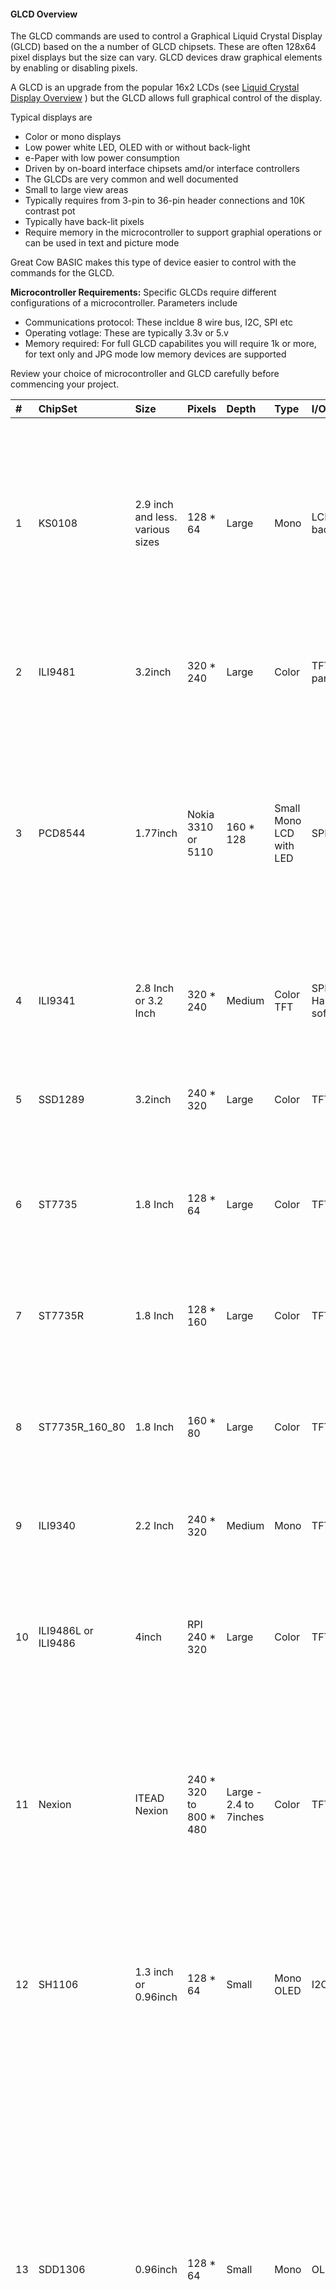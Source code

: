 <div class="section">

<div class="titlepage">

<div>

<div>

#### <span id="glcd_overview"></span>GLCD Overview

</div>

</div>

</div>

The GLCD commands are used to control a Graphical Liquid Crystal Display
(GLCD) based on the a number of GLCD chipsets. These are often 128x64
pixel displays but the size can vary. GLCD devices draw graphical
elements by enabling or disabling pixels.

A GLCD is an upgrade from the popular 16x2 LCDs (see
<a href="lcd_overview" class="link" title="LCD Overview">Liquid Crystal Display Overview</a>
) but the GLCD allows full graphical control of the display.

Typical displays are

<div class="itemizedlist">

-   Color or mono displays
-   Low power white LED, OLED with or without back-light
-   e-Paper with low power consumption
-   Driven by on-board interface chipsets amd/or interface controllers
-   The GLCDs are very common and well documented
-   Small to large view areas
-   Typically requires from 3-pin to 36-pin header connections and 10K
    contrast pot
-   Typically have back-lit pixels
-   Require memory in the microcontroller to support graphial operations
    or can be used in text and picture mode

</div>

Great Cow BASIC makes this type of device easier to control with the
commands for the GLCD.

<span class="strong">**Microcontroller Requirements:**</span> Specific
GLCDs require different configurations of a microcontroller. Parameters
include

<div class="itemizedlist">

-   Communications protocol: These incldue 8 wire bus, I2C, SPI etc
-   Operating votlage: These are typically 3.3v or 5.v
-   Memory required: For full GLCD capabilites you will require 1k or
    more, for text only and JPG mode low memory devices are supported

</div>

Review your choice of microcontroller and GLCD carefully before
commencing your project.

<div class="informaltable">

<table data-border="1">
<thead>
<tr class="header">
<th style="text-align: left;"><span class="strong"><strong>#</strong></span></th>
<th style="text-align: left;"><span class="strong"><strong>ChipSet</strong></span></th>
<th style="text-align: left;"><span class="strong"><strong>Size</strong></span></th>
<th style="text-align: left;"><span class="strong"><strong>Pixels</strong></span></th>
<th style="text-align: left;"><span class="strong"><strong>Depth</strong></span></th>
<th style="text-align: left;"><span class="strong"><strong>Type</strong></span></th>
<th style="text-align: left;"><span class="strong"><strong>I/O</strong></span></th>
<th style="text-align: left;"><span class="strong"><strong>Support</strong></span></th>
<th style="text-align: left;"><span class="strong"><strong>Operating</strong></span></th>
<th style="text-align: left;"><span class="strong"><strong>Comments</strong></span></th>
<th style="text-align: left;"><span class="strong"><strong>Requirements</strong></span></th>
<th style="text-align: left;"><span class="strong"><strong>Assessment</strong></span></th>
</tr>
</thead>
<tbody>
<tr class="odd">
<td style="text-align: left;"><p>1</p></td>
<td style="text-align: left;"><p>KS0108</p></td>
<td style="text-align: left;"><p>2.9 inch and less. various sizes</p></td>
<td style="text-align: left;"><p>128 * 64</p></td>
<td style="text-align: left;"><p>Large</p></td>
<td style="text-align: left;"><p>Mono</p></td>
<td style="text-align: left;"><p>LCD typically with backlight</p></td>
<td style="text-align: left;"><p>8-bit parallel PIC and AVR: Software device specific protocol</p></td>
<td style="text-align: left;"><p>Typically operates at VCC 5. Always check voltage specifications 8-bit bus required.</p></td>
<td style="text-align: left;"><p>Bit 7 of the bus is read/write – this could cause potential lockup – this is low risk.   Uses the KS0107B (or NT7107C) a 64-channel common driver which generates the timing signal to control the two KS0108B segment drivers.</p></td>
<td style="text-align: left;"><p>Requires 12 ports/connections.</p></td>
<td style="text-align: left;"><p>These are low cost mono devices.</p></td>
</tr>
<tr class="even">
<td style="text-align: left;"><p>2</p></td>
<td style="text-align: left;"><p>ILI9481</p></td>
<td style="text-align: left;"><p>3.2inch</p></td>
<td style="text-align: left;"><p>320 * 240</p></td>
<td style="text-align: left;"><p>Large</p></td>
<td style="text-align: left;"><p>Color</p></td>
<td style="text-align: left;"><p>TFT LCD 8-bit parallel</p></td>
<td style="text-align: left;"><p>PIC: Set per bit. AVR: via Shield set via AND PORT command</p></td>
<td style="text-align: left;"><p>+VCC from 2.7 to 5. Always check voltage specifications</p></td>
<td style="text-align: left;"><p>UNO shield is excellent. Very fast display.</p></td>
<td style="text-align: left;"><p>SPI requires 4 ports plus 2 ports. Typically 6 in total.</p></td>
<td style="text-align: left;"><p>Good GLCD with very good GLCD performance.</p></td>
</tr>
<tr class="odd">
<td style="text-align: left;"><p>3</p></td>
<td style="text-align: left;"><p>PCD8544</p></td>
<td style="text-align: left;"><p>1.77inch</p></td>
<td style="text-align: left;"><p>Nokia 3310 or 5110</p></td>
<td style="text-align: left;"><p>160 * 128</p></td>
<td style="text-align: left;"><p>Small Mono LCD with LED</p></td>
<td style="text-align: left;"><p>SPI</p></td>
<td style="text-align: left;"><p>PIC and AVR: Device specific SPI command, all in software.</p></td>
<td style="text-align: left;"><p>Display can operate in text mode only for low RAM microcontrollers as full GLCD capabilities requires 512bytes of RAM. +VCC 3.3. Always check voltage specifications Nice display. Sensitive to operating voltages.</p></td>
<td style="text-align: left;"><p>Minimum RAM required is 512 bytes then add user variables for graphics mode, this display can operate in text mode only for low RAM microcontrollers.</p></td>
<td style="text-align: left;"><p>SPI requires 4 ports plus 2 ports. Typically 6 in total.</p></td>
<td style="text-align: left;"><p>Good for cost and performance</p></td>
</tr>
<tr class="even">
<td style="text-align: left;"><p>4</p></td>
<td style="text-align: left;"><p>ILI9341</p></td>
<td style="text-align: left;"><p>2.8 Inch or 3.2 Inch</p></td>
<td style="text-align: left;"><p>320 * 240</p></td>
<td style="text-align: left;"><p>Medium</p></td>
<td style="text-align: left;"><p>Color TFT</p></td>
<td style="text-align: left;"><p>SPI PIC and AVR: Hardware and software SPI</p></td>
<td style="text-align: left;"><p>Typically operates at VCC 5. Always check voltage specifications</p></td>
<td style="text-align: left;"><p>+VCC from 2.7 to 5. Always check voltage specifications</p></td>
<td style="text-align: left;"><p>Very nice display.</p></td>
<td style="text-align: left;"><p>SPI requires 4 ports plus 2 ports. Typically 6 in total.</p></td>
<td style="text-align: left;"><p>Good for cost and performance</p></td>
</tr>
<tr class="odd">
<td style="text-align: left;"><p>5</p></td>
<td style="text-align: left;"><p>SSD1289</p></td>
<td style="text-align: left;"><p>3.2inch</p></td>
<td style="text-align: left;"><p>240 * 320</p></td>
<td style="text-align: left;"><p>Large</p></td>
<td style="text-align: left;"><p>Color</p></td>
<td style="text-align: left;"><p>TFT LCD</p></td>
<td style="text-align: left;"><p>16-bit parallel AVR: Software device specific protocol.</p></td>
<td style="text-align: left;"><p>Typically operates at VCC 5. Always check voltage specifications</p></td>
<td style="text-align: left;"><p>Mega2560 shield required.</p></td>
<td style="text-align: left;"><p>Connectivity requires 20 ports.</p></td>
<td style="text-align: left;"><p>Good for Mega2560 type shields</p></td>
</tr>
<tr class="even">
<td style="text-align: left;"><p>6</p></td>
<td style="text-align: left;"><p>ST7735</p></td>
<td style="text-align: left;"><p>1.8 Inch</p></td>
<td style="text-align: left;"><p>128 * 64</p></td>
<td style="text-align: left;"><p>Large</p></td>
<td style="text-align: left;"><p>Color</p></td>
<td style="text-align: left;"><p>TFT LCD</p></td>
<td style="text-align: left;"><p>SPI</p></td>
<td style="text-align: left;"><p>PIC and AVR: Hardware and software SPI</p></td>
<td style="text-align: left;"><p>Typically operates at VCC 5. Always check voltage specifications Very nice display.</p></td>
<td style="text-align: left;"><p>SPI requires 4 ports plus 2 ports. Typically 6 in total.</p></td>
<td style="text-align: left;"><p>Good for cost and performance</p></td>
</tr>
<tr class="odd">
<td style="text-align: left;"><p>7</p></td>
<td style="text-align: left;"><p>ST7735R</p></td>
<td style="text-align: left;"><p>1.8 Inch</p></td>
<td style="text-align: left;"><p>128 * 160</p></td>
<td style="text-align: left;"><p>Large</p></td>
<td style="text-align: left;"><p>Color</p></td>
<td style="text-align: left;"><p>TFT LCD</p></td>
<td style="text-align: left;"><p>SPI</p></td>
<td style="text-align: left;"><p>PIC and AVR: Hardware and software SPI</p></td>
<td style="text-align: left;"><p>Typically operates at VCC 5. Always check voltage specifications Very nice display.</p></td>
<td style="text-align: left;"><p>SPI requires 4 ports plus 2 ports. Typically 6 in total.</p></td>
<td style="text-align: left;"><p>Good for cost and performance</p></td>
</tr>
<tr class="even">
<td style="text-align: left;"><p>8</p></td>
<td style="text-align: left;"><p>ST7735R_160_80</p></td>
<td style="text-align: left;"><p>1.8 Inch</p></td>
<td style="text-align: left;"><p>160 * 80</p></td>
<td style="text-align: left;"><p>Large</p></td>
<td style="text-align: left;"><p>Color</p></td>
<td style="text-align: left;"><p>TFT LCD</p></td>
<td style="text-align: left;"><p>SPI</p></td>
<td style="text-align: left;"><p>PIC and AVR: Hardware and software SPI</p></td>
<td style="text-align: left;"><p>Typically operates at VCC 5. Always check voltage specifications Very nice display.</p></td>
<td style="text-align: left;"><p>SPI requires 4 ports plus 2 ports. Typically 6 in total.</p></td>
<td style="text-align: left;"><p>Good for cost and performance</p></td>
</tr>
<tr class="odd">
<td style="text-align: left;"><p>9</p></td>
<td style="text-align: left;"><p>ILI9340</p></td>
<td style="text-align: left;"><p>2.2 Inch</p></td>
<td style="text-align: left;"><p>240 * 320</p></td>
<td style="text-align: left;"><p>Medium</p></td>
<td style="text-align: left;"><p>Mono</p></td>
<td style="text-align: left;"><p>TFT LCD</p></td>
<td style="text-align: left;"><p>SPI</p></td>
<td style="text-align: left;"><p>PIC and AVR: Hardware and software SPI</p></td>
<td style="text-align: left;"><p>Typically operates at VCC 5. Always check voltage specifications</p></td>
<td style="text-align: left;"><p>SPI requires 4 ports plus 2 ports. Typically 6 in total.</p></td>
<td style="text-align: left;"><p>Good for cost and performance</p></td>
</tr>
<tr class="even">
<td style="text-align: left;"><p>10</p></td>
<td style="text-align: left;"><p>ILI9486L or ILI9486</p></td>
<td style="text-align: left;"><p>4inch</p></td>
<td style="text-align: left;"><p>RPI 240 * 320</p></td>
<td style="text-align: left;"><p>Large</p></td>
<td style="text-align: left;"><p>Color</p></td>
<td style="text-align: left;"><p>TFT LCD</p></td>
<td style="text-align: left;"><p>SPI and 8Bit Bus</p></td>
<td style="text-align: left;"><p>PIC and AVR: Hardware and software SPI AVR: 8Bit Bus using an UNO Shield. PIC: 8bit port suppported.</p></td>
<td style="text-align: left;"><p>Typically operates at VCC 5. Always check voltage specifications Great pixel display.</p></td>
<td style="text-align: left;"><p>SPI requires 4 ports plus 2 ports. Typically 6 in total. 8Bit Bus requires 8 ports plus 4 control ports. Typically 13 in total using an 8bit bus solution.</p></td>
<td style="text-align: left;"><p>An expensive option</p></td>
</tr>
<tr class="odd">
<td style="text-align: left;"><p>11</p></td>
<td style="text-align: left;"><p>Nexion</p></td>
<td style="text-align: left;"><p>ITEAD Nexion</p></td>
<td style="text-align: left;"><p>240 * 320 to 800 * 480</p></td>
<td style="text-align: left;"><p>Large - 2.4 to 7inches</p></td>
<td style="text-align: left;"><p>Color</p></td>
<td style="text-align: left;"><p>TFT LCD</p></td>
<td style="text-align: left;"><p>Serial - hardware or software serial is supported.</p></td>
<td style="text-align: left;"><p>Nextion specfic and GLCD command set</p></td>
<td style="text-align: left;"><p>Typically operates at VCC 5 with external power supply. Always check voltage specifications Great command set, you need to learn the GUI and then interface to Great Cow BASIC.</p></td>
<td style="text-align: left;"><p>2 ports for the read/write serial operations.</p></td>
<td style="text-align: left;"><p>A very nice option but if you need flexibility then the best!</p></td>
</tr>
<tr class="even">
<td style="text-align: left;"><p>12</p></td>
<td style="text-align: left;"><p>SH1106</p></td>
<td style="text-align: left;"><p>1.3 inch or 0.96inch</p></td>
<td style="text-align: left;"><p>128 * 64</p></td>
<td style="text-align: left;"><p>Small</p></td>
<td style="text-align: left;"><p>Mono OLED</p></td>
<td style="text-align: left;"><p>I2C</p></td>
<td style="text-align: left;"><p>PIC and AVR: Hardware and software I2C</p></td>
<td style="text-align: left;"><p>Always at 3.3v. Always check voltage specifications</p></td>
<td style="text-align: left;"><p>RAM for Full Mode GLCD is 1024 bytes or Low Memory GLCD is 128 bytes or 0 bytes for Text GLCD Mode then add user variables for graphics mode.</p></td>
<td style="text-align: left;"><p>I2C requires 2 ports.</p></td>
<td style="text-align: left;"><p>Good OLED display, excellent value for money</p></td>
</tr>
<tr class="odd">
<td style="text-align: left;"><p>13</p></td>
<td style="text-align: left;"><p>SDD1306</p></td>
<td style="text-align: left;"><p>0.96inch</p></td>
<td style="text-align: left;"><p>128 * 64</p></td>
<td style="text-align: left;"><p>Small</p></td>
<td style="text-align: left;"><p>Mono</p></td>
<td style="text-align: left;"><p>OLED</p></td>
<td style="text-align: left;"><p>I2C and SPI</p></td>
<td style="text-align: left;"><p>PIC and AVR: Hardware and software I2C, and software SPI</p></td>
<td style="text-align: left;"><p>RAM for Full Mode GLCD is 1024 bytes or Low Memory GLCD is 128 bytes or 0 bytes for Text GLCD Mode then add user variables for graphics mode. Typically operates at VCC 5. Always check voltage specifications Very good OLED display. Driver supports gaming. Minimum RAM required is 1024 bytes then add user variables for graphics mode.</p>
<p>Display can operate in text mode only for low RAM microcontrollers</p></td>
<td style="text-align: left;"><p>SPI requires 4 ports plus 2 ports. Typically 6 in total.</p>
<p>I2C requires 2 ports.</p></td>
<td style="text-align: left;"><p>Good OLED display, excellent value for money</p></td>
</tr>
<tr class="even">
<td style="text-align: left;"><p>14</p></td>
<td style="text-align: left;"><p>SDD1306 Twin Screen</p></td>
<td style="text-align: left;"><p>0.96inch * 2</p></td>
<td style="text-align: left;"><p>128 * 128</p></td>
<td style="text-align: left;"><p>Small</p></td>
<td style="text-align: left;"><p>Mono</p></td>
<td style="text-align: left;"><p>OLED</p></td>
<td style="text-align: left;"><p>I2C and SPI</p></td>
<td style="text-align: left;"><p>PIC and AVR: Hardware and software I2C, and software SPI</p></td>
<td style="text-align: left;"><p>RAM for Full Mode GLCD is 2048 bytes or Low Memory GLCD is 128 bytes or 0 bytes for Text GLCD Mode then add user variables for graphics mode. Typically operates at VCC 5. Always check voltage specifications Very good OLED display. Driver supports gaming. Minimum RAM required is 1024 bytes then add user variables for graphics mode.</p>
<p>Display can operate in text mode only for low RAM microcontrollers</p></td>
<td style="text-align: left;"><p>SPI requires 4 ports plus 3 ports. Typically 7 in total.</p>
<p>I2C requires 2 ports.</p></td>
<td style="text-align: left;"><p>Good OLED display, excellent value for money</p></td>
</tr>
<tr class="odd">
<td style="text-align: left;"><p>15</p></td>
<td style="text-align: left;"><p>SDD1306_32</p></td>
<td style="text-align: left;"><p>0.96inch</p></td>
<td style="text-align: left;"><p>128 * 32</p></td>
<td style="text-align: left;"><p>Very small</p></td>
<td style="text-align: left;"><p>Mono</p></td>
<td style="text-align: left;"><p>OLED</p></td>
<td style="text-align: left;"><p>I2C and SPI</p></td>
<td style="text-align: left;"><p>PIC and AVR: Hardware and software I2C, and software SPI</p></td>
<td style="text-align: left;"><p>RAM for Full Mode GLCD is 512 bytes or Low Memory GLCD is 128 bytes or 0 bytes for Text GLCD Mode then add user variables for graphics mode. Typically operates at VCC 5. Always check voltage specifications Best small OLED display. Driver supports gaming. Minimum RAM required is 512 bytes then add user variables for graphics mode, this display can operate in text mode only for low RAM microcontrollers</p></td>
<td style="text-align: left;"><p>SPI requires 4 ports plus 2 ports. Typically 6 in total.</p>
<p>I2C requires 2 ports.</p></td>
<td style="text-align: left;"><p>Good OLED display, excellent value for money</p></td>
</tr>
<tr class="even">
<td style="text-align: left;"><p>16</p></td>
<td style="text-align: left;"><p>ST7920</p></td>
<td style="text-align: left;"><p>2.9inch</p></td>
<td style="text-align: left;"><p>128 * 64</p></td>
<td style="text-align: left;"><p>Large</p></td>
<td style="text-align: left;"><p>Mono</p></td>
<td style="text-align: left;"><p>LCD typically with backlight 8-bit parallel</p></td>
<td style="text-align: left;"><p>PIC and AVR: Software device specific protocol.</p></td>
<td style="text-align: left;"><p>Typically operates at VCC 5. Always check voltage specifications</p></td>
<td style="text-align: left;"><p>8-bit bus required. Bit 7 of the bus is read/write – this could cause potential lockup – this is low risk.</p>
<p>This looks like a KS0108 but it is NOT! Supports Chinese font set.</p></td>
<td style="text-align: left;"><p>Requires 12 ports.</p></td>
<td style="text-align: left;"><p>A very slow device.</p></td>
</tr>
<tr class="odd">
<td style="text-align: left;"><p>17</p></td>
<td style="text-align: left;"><p>HX8347G</p></td>
<td style="text-align: left;"><p>2.2inch</p></td>
<td style="text-align: left;"><p>240 * 320</p></td>
<td style="text-align: left;"><p>Large</p></td>
<td style="text-align: left;"><p>Color</p></td>
<td style="text-align: left;"><p>TFT LCD</p></td>
<td style="text-align: left;"><p>SPI</p></td>
<td style="text-align: left;"><p>AVR 8 bit bus</p></td>
<td style="text-align: left;"><p>Typically operates at VCC 5. Always check voltage specifications Great pixel display.</p></td>
<td style="text-align: left;"><p>Controller requires 8 ports plus 5 control ports. Typically 13 in total with an UNO shield.</p></td>
<td style="text-align: left;"><p>An very nice display</p></td>
</tr>
<tr class="even">
<td style="text-align: left;"><p>18</p></td>
<td style="text-align: left;"><p>SDD1331</p></td>
<td style="text-align: left;"><p>0.96inch</p></td>
<td style="text-align: left;"><p>96 * 48</p></td>
<td style="text-align: left;"><p>Small</p></td>
<td style="text-align: left;"><p>Color</p></td>
<td style="text-align: left;"><p>OLED</p></td>
<td style="text-align: left;"><p>SPI</p></td>
<td style="text-align: left;"><p>PIC and AVR: Hardware and software I2C, and software SPI</p></td>
<td style="text-align: left;"><p>Typically operates at VCC 5. Always check voltage specifications</p></td>
<td style="text-align: left;"><p>SPI requires typically 6 in total.</p></td>
<td style="text-align: left;"><p>Very good color OLED display, excellent value for money</p></td>
</tr>
<tr class="odd">
<td style="text-align: left;"><p>19</p></td>
<td style="text-align: left;"><p>ILI9326</p></td>
<td style="text-align: left;"><p>3.00inch</p></td>
<td style="text-align: left;"><p>400 * 320</p></td>
<td style="text-align: left;"><p>Large</p></td>
<td style="text-align: left;"><p>Color</p></td>
<td style="text-align: left;"><p>OLED</p></td>
<td style="text-align: left;"><p>8 bit bus</p></td>
<td style="text-align: left;"><p>PIC and AVR: 8 bit bus</p></td>
<td style="text-align: left;"><p>Typically operates at VCC 3.3. Always check voltage specifications</p></td>
<td style="text-align: left;"><p>Requires typically 13 in total plus 0v, VCC and LED.</p></td>
<td style="text-align: left;"><p>Good color OLED display, good value for money as it is fast. But, the rotate is all executed in software and this does slow down processing.</p>
<p><br />
The LED connected is typically to ground. You can solder the GND connect to make the backlite permanently on.</p></td>
</tr>
<tr class="even">
<td style="text-align: left;"><p>20</p></td>
<td style="text-align: left;"><p>NT7108C</p></td>
<td style="text-align: left;"><p>2.9 inch and less. various sizes</p></td>
<td style="text-align: left;"><p>128 * 64</p></td>
<td style="text-align: left;"><p>Large</p></td>
<td style="text-align: left;"><p>Mono</p></td>
<td style="text-align: left;"><p>LCD typically with backlight</p></td>
<td style="text-align: left;"><p>8-bit parallel PIC and AVR: Software device specific protocol</p></td>
<td style="text-align: left;"><p>Typically operates at VCC 5. Always check voltage specifications 8-bit bus required.</p></td>
<td style="text-align: left;"><p>Look similar to KS0108, but, it is NOT the same, hence this driver.   Uses the Winstar’s WDG0151-TMI module, which is a 128×64 pixel monochromatic display.   This uses two Neotic display controller chips: NT7108C and NT7107C. The WDG0151 module contains two sets of it to drive 128 segments.   On the other hand, the KS0107B (or NT7107C) is a 64-channel common driver which generates the timing signal to control the two KS0108B segment drivers.<br />
<br />
The NT7108C is very sensitive with respect to clock timing.   You may have to adjust to ensure the display operates as correctly.</p></td>
<td style="text-align: left;"><p>Requires 12 ports/connections.</p></td>
<td style="text-align: left;"><p>These are medium cost mono devices.</p></td>
</tr>
<tr class="odd">
<td style="text-align: left;"><p>21</p></td>
<td style="text-align: left;"><p>T6963_64</p></td>
<td style="text-align: left;"><p>4inches by 2inches</p></td>
<td style="text-align: left;"><p>240 * 64</p></td>
<td style="text-align: left;"><p>Large</p></td>
<td style="text-align: left;"><p>Mono</p></td>
<td style="text-align: left;"><p>LCD typically with backlight</p></td>
<td style="text-align: left;"><p>8-bit parallel PIC and AVR: Software device specific protocol</p></td>
<td style="text-align: left;"><p>Typically operates at VCC 5. Always check voltage specifications 8-bit bus required.</p></td>
<td style="text-align: left;"><p>Operating similar to KS0108 and an LCD. segment drivers.<br />
<br />
</p></td>
<td style="text-align: left;"><p>Requires 12 ports/connections.</p></td>
<td style="text-align: left;"><p>These are medium cost mono devices.</p></td>
</tr>
<tr class="even">
<td style="text-align: left;"><p>22</p></td>
<td style="text-align: left;"><p>T6963_128</p></td>
<td style="text-align: left;"><p>4inches by 2inches</p></td>
<td style="text-align: left;"><p>240 * 128</p></td>
<td style="text-align: left;"><p>Large</p></td>
<td style="text-align: left;"><p>Mono</p></td>
<td style="text-align: left;"><p>LCD typically with backlight</p></td>
<td style="text-align: left;"><p>8-bit parallel PIC and AVR: Software device specific protocol</p></td>
<td style="text-align: left;"><p>Typically operates at VCC 5. Always check voltage specifications 8-bit bus required.</p></td>
<td style="text-align: left;"><p>Operating similar to KS0108 and an LCD. segment drivers.<br />
<br />
</p></td>
<td style="text-align: left;"><p>Requires 12 ports/connections.</p></td>
<td style="text-align: left;"><p>These are medium cost mono devices.</p></td>
</tr>
<tr class="odd">
<td style="text-align: left;"><p>23</p></td>
<td style="text-align: left;"><p>UC1601</p></td>
<td style="text-align: left;"><p>4.00inch</p></td>
<td style="text-align: left;"><p>132 * 22</p></td>
<td style="text-align: left;"><p>Medium</p></td>
<td style="text-align: left;"><p>Mono</p></td>
<td style="text-align: left;"><p>OLED</p></td>
<td style="text-align: left;"><p>I2C and SPI</p></td>
<td style="text-align: left;"><p>PIC and AVR: Hardware and software I2C, and software SPI</p></td>
<td style="text-align: left;"><p>RAM for Full Mode GLCD is 396 bytes or Low Memory GLCD is 128 bytes or 0 bytes for Text GLCD Mode then add user variables for graphics mode. Typically operates at VCC 2.8v. Always check voltage specifications Very good display. Driver supports gaming. Minimum RAM required is 396 bytes then add user variables for graphics mode.</p></td>
<td style="text-align: left;"><p>Requires up to 5 ports/connections.</p></td>
<td style="text-align: left;"><p>Low cost device</p></td>
</tr>
<tr class="even">
<td style="text-align: left;"><p>24</p></td>
<td style="text-align: left;"><p>SDD1351</p></td>
<td style="text-align: left;"><p>1.50inch</p></td>
<td style="text-align: left;"><p>128 * 128</p></td>
<td style="text-align: left;"><p>Small</p></td>
<td style="text-align: left;"><p>Color</p></td>
<td style="text-align: left;"><p>OLED</p></td>
<td style="text-align: left;"><p>SPI</p></td>
<td style="text-align: left;"><p>PIC and AVR: Hardware and software I2C, and software SPI</p></td>
<td style="text-align: left;"><p>Typically operates at VCC 3.3 or 5. Always check voltage specifications</p></td>
<td style="text-align: left;"><p>SPI requires typically 6 in total.</p></td>
<td style="text-align: left;"><p>Very good color OLED display, excellent value for money</p></td>
</tr>
<tr class="odd">
<td style="text-align: left;"><p>25</p></td>
<td style="text-align: left;"><p>Waveshare e-Paper</p></td>
<td style="text-align: left;"><p>Various Size from 2.13 to 7.5 inches</p></td>
<td style="text-align: left;"><p>104 * 112 to 640 * 384</p></td>
<td style="text-align: left;"><p>Small to very large</p></td>
<td style="text-align: left;"><p>Black and White</p></td>
<td style="text-align: left;"><p>Microencapsulated Electrophoretic Display</p></td>
<td style="text-align: left;"><p>SPI</p></td>
<td style="text-align: left;"><p>PIC and AVR: Hardware and software I2C, and software SPI</p></td>
<td style="text-align: left;"><p>Typically operates at VCC 3.3. Always check voltage specifications</p></td>
<td style="text-align: left;"><p>SPI requires typically 6 in total.</p></td>
<td style="text-align: left;"><p>Very good color e-Paper displays, excellent value for money Display can operate in text mode only for low RAM microcontrollers using SRAM solution.</p></td>
</tr>
<tr class="even">
<td style="text-align: left;"><p>26</p></td>
<td style="text-align: left;"><p>ST7789</p></td>
<td style="text-align: left;"><p>2.0 Inch</p></td>
<td style="text-align: left;"><p>240 * 240</p></td>
<td style="text-align: left;"><p>Medium</p></td>
<td style="text-align: left;"><p>Color TFT</p></td>
<td style="text-align: left;"><p>SPI PIC and AVR: Hardware and software SPI</p></td>
<td style="text-align: left;"><p>Typically operates at 3v3. Always check voltage specifications</p></td>
<td style="text-align: left;"><p>+VCC from 3v3. Always check voltage specifications</p></td>
<td style="text-align: left;"><p>Very nice display.</p></td>
<td style="text-align: left;"><p>SPI requires 3 ports (data, clock &amp; command/data) plus 1 port ( reset ). Typically 4 in total.</p></td>
<td style="text-align: left;"><p>Good for cost and performance</p></td>
</tr>
<tr class="odd">
<td style="text-align: left;"><p>27</p></td>
<td style="text-align: left;"><p>ST7735R_160_80</p></td>
<td style="text-align: left;"><p>1.8 Inch</p></td>
<td style="text-align: left;"><p>160 * 80</p></td>
<td style="text-align: left;"><p>Large</p></td>
<td style="text-align: left;"><p>Color</p></td>
<td style="text-align: left;"><p>TFT LCD</p></td>
<td style="text-align: left;"><p>SPI</p></td>
<td style="text-align: left;"><p>PIC and AVR: Hardware and software SPI</p></td>
<td style="text-align: left;"><p>Typically operates only at VCC 3.3. Always check voltage specifications Very nice display.</p></td>
<td style="text-align: left;"><p>SPI requires 4 ports plus 2 ports. Typically 6 in total.</p></td>
<td style="text-align: left;"><p>Good for cost and performance</p></td>
</tr>
<tr class="even">
<td style="text-align: left;"><p>28</p></td>
<td style="text-align: left;"><p>ILI9488</p></td>
<td style="text-align: left;"><p>3.2inch</p></td>
<td style="text-align: left;"><p>320 * 240</p></td>
<td style="text-align: left;"><p>Large</p></td>
<td style="text-align: left;"><p>Color</p></td>
<td style="text-align: left;"><p>TFT LCD SPI</p></td>
<td style="text-align: left;"><p>PIC/&amp;AVR: SPI Only</p></td>
<td style="text-align: left;"><p>+VCC from 3v3 to 5. GLCD I/O is ONLY 3v3. Always check voltage specifications.</p></td>
<td style="text-align: left;"><p>Display is good, however, slower than comparable (size) GLCDs as the color definitions are four bytes ( typical color definitions are two bytes)</p></td>
<td style="text-align: left;"><p>SPI requires 4 ports plus 2 ports. Typically 6 in total.</p></td>
<td style="text-align: left;"><p>Acceptable GLCD performance.</p></td>
</tr>
</tbody>
</table>

</div>

<span class="strong">**Setup:**</span>

You <span class="strong">**must**</span> include the `glcd.h` file at
the top of your program. The file needs to be in brackets as shown
below.

``` screen
    #include <GLCD.h>
```

<span class="strong">**Defines:**</span>

There are several connections that must be defined to use the GLCD
commands with a GLCD display. The <span class="emphasis">*I/O
pin*</span> is the pin on the Microchip PIC or the Atmel AVR
microcontroller that is connected to that specific pin on the graphical
LCD.

<span class="strong">**Example: KS0108 connectivity**</span>

``` screen
    #define GLCD_RW   _I/O pin_ ‘Read/Write pin connection
    #define GLCD_RESET  _I/O pin_ ‘Reset pin connection
    #define GLCD_CS1  _I/O pin_ ‘CS1 pin connection
    #define GLCD_CS2  _I/O pin_ ‘CS2 pin connection
    #define GLCD_RS   _I/O pin_ ‘RS pin connection
    #define GLCD_ENABLE _I/O pin_ ‘Enable pin Connection
    #define GLCD_DB0  _I/O pin_ ‘Data pin 0 Connection
    #define GLCD_DB1  _I/O pin_ ‘Data pin 1 Connection
    #define GLCD_DB2  _I/O pin_ ‘Data pin 2 Connection
    #define GLCD_DB3  _I/O pin_ ‘Data pin 3 Connection
    #define GLCD_DB4  _I/O pin_ ‘Data pin 4 Connection
    #define GLCD_DB5  _I/O pin_ ‘Data pin 5 Connection
    #define GLCD_DB6  _I/O pin_ ‘Data pin 6 Connection
    #define GLCD_DB7  _I/O pin_ ‘Data pin 7 Connection
    #define GLCD_PROTECTOVERRUN 'prevent screen overdrawing     'SSD1306 GLCD only
    #define GLCDDirection       'Invert GLCD Y axis             'KS0108 GCD only
```

Common commands supported across the range of supported GLCDs are:

<div class="informaltable">

| <span class="strong">**Command**</span> | <span class="strong">**Purpose**</span>                                                  | <span class="strong">**Example**</span>                                                        |
|:----------------------------------------|:-----------------------------------------------------------------------------------------|:-----------------------------------------------------------------------------------------------|
| `GLCDCLS`                               | Clear screen of GLCD                                                                     | `GLCDCLS`                                                                                      |
| `GLCDPrint`                             | Print string of characters on GLCD using GCB font set                                    | `GLCDPrint( Xposition, Yposition, Stringvariable` )                                            |
| `GLCDDrawChar`                          | Print character on GLCD using GCB font set                                               | `GLCDDrawChar( Xposition, Yposition, CharCode )`                                               |
| `GLCDDrawString`                        | Print characters on GLCD using GCB font set                                              | `GLCDDrawString( Xposition, Yposition, Stringvariable )`                                       |
| `Box`                                   | Draw a box on the GLCD to a specific size                                                | `Box ( Xposition1, Yposition1, Xposition2, Yposition2, [Optional In LineColour as 0 or 1] )`   |
| `FilledBox`                             | Draw a box on the GLCD to a specific size that is filled with the foreground colour.     | `FilledBox (Xposition1, Yposition1, Xposition2, Yposition2, [Optional In LineColour 0 or 1] )` |
| `Line`                                  | Draw a line on the GLCD to a specific length that is filled with the specific attribute. | `Line ( Xposition1, Yposition1, Xposition2, Yposition2, [Optional In LineColour 0 or 1] )`     |
| `PSet`                                  | Set a pixel on the GLCD at a specific position that is set with the specific attribute.  | `PSet(Xposition, Yposition, Pixel Colour 0 or 1)`                                              |

</div>

  
  

Public variable supported across the range of supported GLCDs are shown
in the table below. These variables control the user definable
parameters of a specific GLCD.

<div class="informaltable">

<table data-border="1">
<thead>
<tr class="header">
<th style="text-align: left;"><span class="strong"><strong>Variable</strong></span></th>
<th style="text-align: left;"><span class="strong"><strong>Purpose</strong></span></th>
<th style="text-align: left;"><span class="strong"><strong>Type</strong></span></th>
</tr>
</thead>
<tbody>
<tr class="odd">
<td style="text-align: left;"><p><code class="literal">GLCDBackground</code></p></td>
<td style="text-align: left;"><p>Color of GLCD background.</p></td>
<td style="text-align: left;"><p>Can be monochrome or color.<br />
For mono GLCDs the default is White or 0x0001. For color GLCDs the default is White or 0xFFFF.</p></td>
</tr>
<tr class="even">
<td style="text-align: left;"><p><code class="literal">GLCDForeground</code></p></td>
<td style="text-align: left;"><p>Color of GLCD foreground.</p></td>
<td style="text-align: left;"><p>Can be monochrome or color.<br />
For mono GLCDs the default is non-white or 0x0000. For color GLCDs the default is Black or 0x0000.</p></td>
</tr>
<tr class="odd">
<td style="text-align: left;"><p><code class="literal">GLCDFontWidth</code></p></td>
<td style="text-align: left;"><p>Width of the current GLCD font.</p></td>
<td style="text-align: left;"><p>Default is 6 pixels.</p></td>
</tr>
<tr class="even">
<td style="text-align: left;"><p><code class="literal">GLCDfntDefault</code></p></td>
<td style="text-align: left;"><p>Size of the current GLCD font.</p></td>
<td style="text-align: left;"><p>Default is 0.+ This equates to the standard GCB font set.</p></td>
</tr>
<tr class="odd">
<td style="text-align: left;"><p><code class="literal">GLCDfntDefaultsize</code></p></td>
<td style="text-align: left;"><p>Size of the current GLCD font.</p></td>
<td style="text-align: left;"><p>Default is 1.+ This equates to the 8 pixel high.</p></td>
</tr>
</tbody>
</table>

</div>

For color TFT displays any color can be defined using a valid
hexidecimal word value between 0x0000 to 0xFFFF., see
<http://www.barth-dev.de/online/rgb565-color-picker/> for a wider range
of color parameters.

The following color constants are prevent-defined.

``` screen
    TFT_BLACK       0x0000
    TFT_NAVY        0x000F
    TFT_DARKGREEN   0x03E0
    TFT_DARKCYAN    0x03EF
    TFT_MAROON      0x7800
    TFT_PURPLE      0x780F
    TFT_OLIVE       0x7BE0
    TFT_LIGHTGREY   0xC618
    TFT_DARKGREY    0x7BEF
    TFT_BLUE        0x001F
    TFT_GREEN       0x07E0
    TFT_CYAN        0x07FF
    TFT_RED         0xF800
    TFT_MAGENTA     0xF81F
    TFT_YELLOW      0xFFE0
    TFT_WHITE       0xFFFF
    TFT_ORANGE      0xFD20
    TFT_GREENYELLOW 0xAFE5
    TFT_PINK        0xF81F
```

This example shows how to drive a KS0108 based Graphic LCD module with
the built in commands of Great Cow BASIC. See
<a href="http://www.greatcowbasic.com/sample-projects" class="link">Graphic LCD</a>
for details, this is an external web site.

<span class="strong">**Example:**</span>

``` screen
    ;Chip Settings
    #chip 16F886,16
    '#config MCLRE = on 'enable reset switch on CHIPINO
    #include <GLCD.h>

    ;Defines (Constants)
    #define GLCD_RW PORTB.1  'D9 to pin 5 of LCD
    #define GLCD_RESET PORTB.5 'D13 to pin 17 of LCD
    #define GLCD_CS1 PORTB.3 'D12 to actually since CS1, CS2 can be inverted
    #define GLCD_CS2 PORTB.4 'D11 to actually since CS1, CS2 can be inverted
    #define GLCD_RS PORTB.0  'D8 to pin 4 D/I pin on LCD
    #define GLCD_ENABLE PORTB.2 'D10 to Pin 6 on LCD
    #define GLCD_DB0 PORTC.7 'D0 to pin 7 on LCD
    #define GLCD_DB1 PORTC.6 'D1 to pin 8 on LCD
    #define GLCD_DB2 PORTC.5 'D2 to pin 9 on LCD
    #define GLCD_DB3 PORTC.4 'D3 to pin 10 on LCD
    #define GLCD_DB4 PORTC.3 'D4 to pin 11 on LCD
    #define GLCD_DB5 PORTC.2 'D5 to pin 12 on LCD
    #define GLCD_DB6 PORTC.1 'D6 to pin 13 on LCD
    #define GLCD_DB7 PORTC.0 'D7 to pin 14 on LCD

    Start:
    GLCDCLS
    GLCDPrint 0,10,"Hello"        'Print Hello
    wait 5 s
    GLCDPrint 0,10, "ASCII #:"    'Print ASCII #:
    Box 18,30,28,40               'Draw Box Around ASCII Character
    for char = 15 to 129          'Print 0 through 9
      GLCDPrint 17, 20 , Str(char)+"  "
      GLCDdrawCHAR 20,30, char
      wait 125 ms
    next
    line 0,50,127,50               'Draw Line using line command
    for xvar = 0 to 80             'Draw line using Pset command
        pset xvar,63,on                    '
    next                                        '
    Wait 1 s
    GLCDPrint 0,10,"End  "          'Print Hello
    wait 1 s
    Goto Start
```

<span class="strong">**For more help, see**</span>
<a href="graphical_lcd_demonstration" class="link" title="Graphical LCD Demonstration">Graphical LCD Demonstration</a>,
<a href="glcdcls" class="link" title="GLCDCLS">GLCDCLS</a>,
<a href="glcddrawchar" class="link" title="GLCDDrawChar">GLCDDrawChar</a>,
<a href="glcdprint" class="link" title="GLCDPrint">GLCDPrint</a>,
<a href="glcdreadbyte" class="link" title="GLCDReadByte">GLCDReadByte</a>,
<a href="glcdwritebyte" class="link" title="GLCDWriteByte">GLCDWriteByte</a>,
<a href="pset" class="link" title="Pset">Pset</a>

</div>
